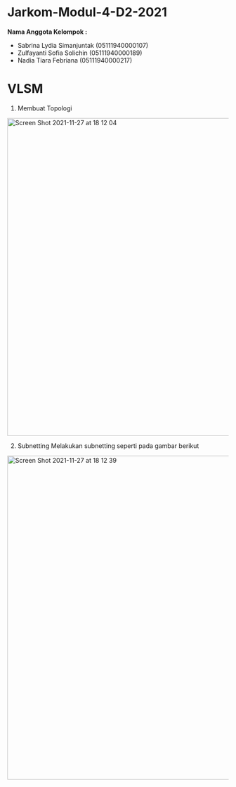 # Jarkom-Modul-4-D2-2021

**Nama Anggota Kelompok :**
- Sabrina Lydia Simanjuntak (05111940000107)
- Zulfayanti Sofia Solichin (05111940000189)
- Nadia Tiara Febriana (05111940000217)

# VLSM
1. Membuat Topologi

<img width="723" alt="Screen Shot 2021-11-27 at 18 12 04" src="https://user-images.githubusercontent.com/72669398/143678815-18211e25-fb21-4e4e-a750-5948e822f6be.png">

2. Subnetting
Melakukan subnetting seperti pada gambar berikut

<img width="737" alt="Screen Shot 2021-11-27 at 18 12 39" src="https://user-images.githubusercontent.com/72669398/143678833-b14ddbca-bc64-4cda-a615-3907b366821c.png">


